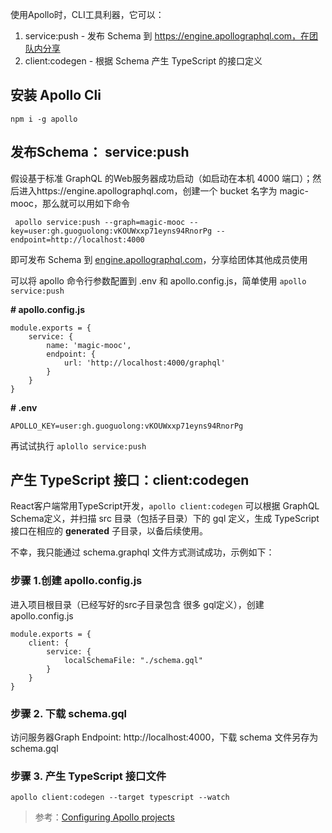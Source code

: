 使用Apollo时，CLI工具利器，它可以：

1. service:push - 发布 Schema 到 https://engine.apollographql.com，在团队内分享
2. client:codegen - 根据 Schema 产生 TypeScript 的接口定义

## 安装 Apollo Cli

```
npm i -g apollo
```

## 发布Schema： service:push

假设基于标准 GraphQL 的Web服务器成功启动（如启动在本机 4000 端口）；然后进入https://engine.apollographql.com，创建一个 bucket 名字为 magic-mooc，那么就可以用如下命令

```
 apollo service:push --graph=magic-mooc --key=user:gh.guoguolong:vKOUWxxp71eyns94RnorPg --endpoint=http://localhost:4000 
```

即可发布 Schema 到 [engine.apollographql.com](http://engine.apollographql.com)，分享给团体其他成员使用

可以将 apollo 命令行参数配置到 .env 和 apollo.config.js，简单使用 `apollo service:push`

**# apollo.config.js**

```
module.exports = {
    service: {
        name: 'magic-mooc',
        endpoint: {
            url: 'http://localhost:4000/graphql'
        }
    }
}
```

**# .env**

```
APOLLO_KEY=user:gh.guoguolong:vKOUWxxp71eyns94RnorPg
```

再试试执行 `aplollo service:push`

## 产生 TypeScript 接口：client:codegen

React客户端常用TypeScript开发，`apollo client:codegen` 可以根据 GraphQL Schema定义，并扫描 src 目录（包括子目录）下的 gql 定义，生成 TypeScript 接口在相应的 **generated** 子目录，以备后续使用。

不幸，我只能通过 schema.graphql 文件方式测试成功，示例如下：

### 步骤 1.创建 apollo.config.js

进入项目根目录（已经写好的src子目录包含 很多 gql定义），创建 apollo.config.js

```
module.exports = {
    client: {
        service: {
            localSchemaFile: "./schema.gql"
        }
    }
}
```

### 步骤 2. 下载 schema.gql

访问服务器Graph Endpoint: http://localhost:4000，下载 schema 文件另存为 schema.gql

### 步骤 3. 产生 TypeScript 接口文件

```
apollo client:codegen --target typescript --watch
```

> 参考：[Configuring Apollo projects](https://www.apollographql.com/docs/devtools/apollo-config)